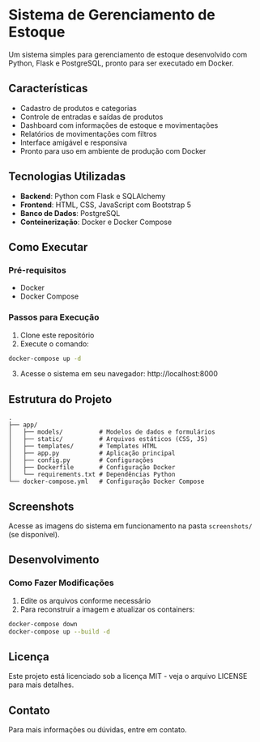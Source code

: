 # Sistema de Gerenciamento de Estoque

Um sistema simples para gerenciamento de estoque desenvolvido com Python, Flask e PostgreSQL, pronto para ser executado em Docker.

## Características

- Cadastro de produtos e categorias
- Controle de entradas e saídas de produtos
- Dashboard com informações de estoque e movimentações
- Relatórios de movimentações com filtros
- Interface amigável e responsiva
- Pronto para uso em ambiente de produção com Docker

## Tecnologias Utilizadas

- **Backend**: Python com Flask e SQLAlchemy
- **Frontend**: HTML, CSS, JavaScript com Bootstrap 5
- **Banco de Dados**: PostgreSQL
- **Conteinerização**: Docker e Docker Compose

## Como Executar

### Pré-requisitos

- Docker
- Docker Compose

### Passos para Execução

1. Clone este repositório
2. Execute o comando:

```bash
docker-compose up -d
```

3. Acesse o sistema em seu navegador: http://localhost:8000

## Estrutura do Projeto

```
.
├── app/
│   ├── models/          # Modelos de dados e formulários
│   ├── static/          # Arquivos estáticos (CSS, JS)
│   ├── templates/       # Templates HTML
│   ├── app.py           # Aplicação principal
│   ├── config.py        # Configurações
│   ├── Dockerfile       # Configuração Docker
│   └── requirements.txt # Dependências Python
└── docker-compose.yml   # Configuração Docker Compose
```

## Screenshots

Acesse as imagens do sistema em funcionamento na pasta `screenshots/` (se disponível).

## Desenvolvimento

### Como Fazer Modificações

1. Edite os arquivos conforme necessário
2. Para reconstruir a imagem e atualizar os containers:

```bash
docker-compose down
docker-compose up --build -d
```

## Licença

Este projeto está licenciado sob a licença MIT - veja o arquivo LICENSE para mais detalhes.

## Contato

Para mais informações ou dúvidas, entre em contato. 